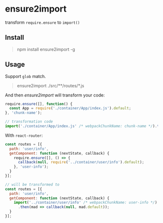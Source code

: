 # ensure2import

transform `require.ensure` to `import()`

## Install

> npm install ensure2import -g

## Usage

Support `glob` match.

> ensure2import ./src/**/routes/*.js

And then *ensure2import* will transform your code:

```js
require.ensure([], function() {
  const App = require('./container/App/index.js').default;
}, 'chunk-name');

// transformation code
import('./container/App/index.js' /* webpackChunkName: chunk-name */).then(mod => mod.default);
```

With `react-router`:

```js
const routes = [{
  path: 'user/info',
  getComponent: function (nextState, callback) {
    require.ensure([], () => {
      callback(null, require('../container/user/info').default);
    }, 'user-info');
  }
}];

// will be transformed to
const routes = [{
  path: 'user/info',
  getComponent: function (nextState, callback) {
    import('../container/user/info' /* webpackChunkName: user-info */)
      .then(mad => callback(null, mad.default));
  }
}];
```
